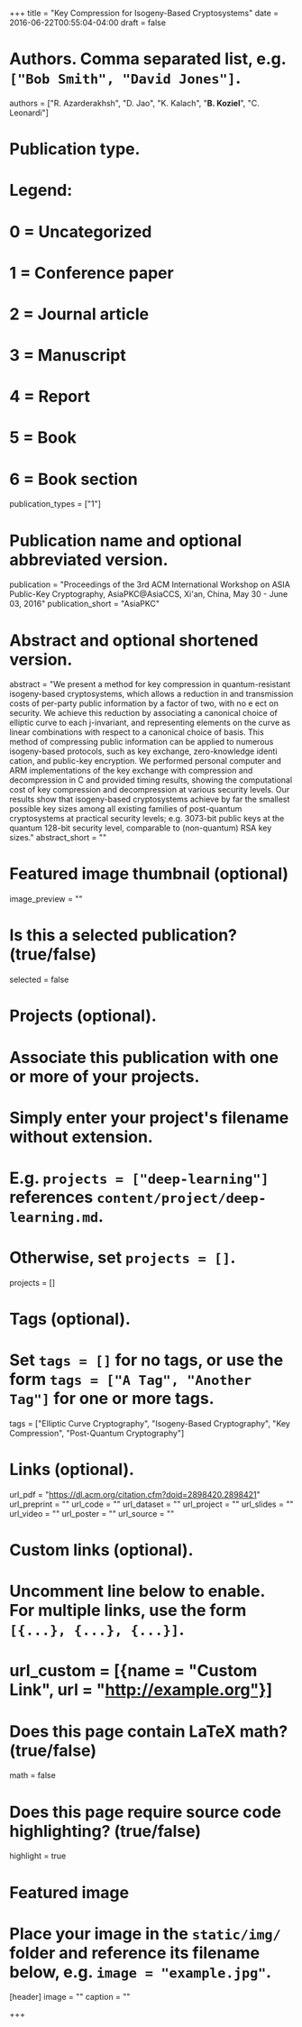 +++
title = "Key Compression for Isogeny-Based Cryptosystems"
date = 2016-06-22T00:55:04-04:00
draft = false

# Authors. Comma separated list, e.g. `["Bob Smith", "David Jones"]`.
authors = ["R. Azarderakhsh", "D. Jao", "K. Kalach", "__B. Koziel__", "C. Leonardi"]

# Publication type.
# Legend:
# 0 = Uncategorized
# 1 = Conference paper
# 2 = Journal article
# 3 = Manuscript
# 4 = Report
# 5 = Book
# 6 = Book section
publication_types = ["1"]

# Publication name and optional abbreviated version.
publication = "Proceedings of the 3rd ACM International Workshop on ASIA Public-Key Cryptography, AsiaPKC@AsiaCCS, Xi'an, China, May 30 - June 03, 2016"
publication_short = "AsiaPKC"

# Abstract and optional shortened version.
abstract = "We present a method for key compression in quantum-resistant isogeny-based cryptosystems, which allows a reduction in and transmission costs of per-party public information by a factor of two, with no e ect on security. We achieve this reduction by associating a canonical choice of elliptic curve to each j-invariant, and representing elements on the curve as linear combinations with respect to a canonical choice of basis. This method of compressing public information can be applied to numerous isogeny-based protocols, such as key exchange, zero-knowledge identi cation, and public-key encryption. We performed personal computer and ARM implementations of the key exchange with compression and decompression in C and provided timing results, showing the computational cost of key compression and decompression at various security levels. Our results show that isogeny-based cryptosystems achieve by far the smallest possible key sizes among all existing families of post-quantum cryptosystems at practical security levels; e.g. 3073-bit public keys at the quantum 128-bit security level, comparable to (non-quantum) RSA key sizes."
abstract_short = ""

# Featured image thumbnail (optional)
image_preview = ""

# Is this a selected publication? (true/false)
selected = false

# Projects (optional).
#   Associate this publication with one or more of your projects.
#   Simply enter your project's filename without extension.
#   E.g. `projects = ["deep-learning"]` references `content/project/deep-learning.md`.
#   Otherwise, set `projects = []`.
projects = []

# Tags (optional).
#   Set `tags = []` for no tags, or use the form `tags = ["A Tag", "Another Tag"]` for one or more tags.
tags = ["Elliptic Curve Cryptography", "Isogeny-Based Cryptography", "Key Compression", "Post-Quantum Cryptography"]

# Links (optional).
url_pdf = "https://dl.acm.org/citation.cfm?doid=2898420.2898421"
url_preprint = ""
url_code = ""
url_dataset = ""
url_project = ""
url_slides = ""
url_video = ""
url_poster = ""
url_source = ""

# Custom links (optional).
#   Uncomment line below to enable. For multiple links, use the form `[{...}, {...}, {...}]`.
# url_custom = [{name = "Custom Link", url = "http://example.org"}]

# Does this page contain LaTeX math? (true/false)
math = false

# Does this page require source code highlighting? (true/false)
highlight = true

# Featured image
# Place your image in the `static/img/` folder and reference its filename below, e.g. `image = "example.jpg"`.
[header]
image = ""
caption = ""

+++
